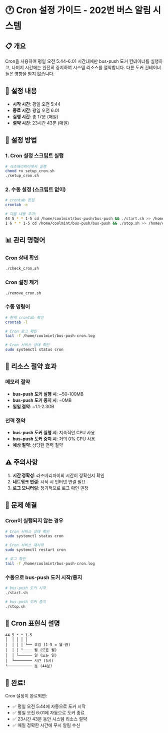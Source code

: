 # 🕐 Cron 설정 가이드 - 202번 버스 알림 시스템

## 📋 개요

Cron을 사용하여 평일 오전 5:44-6:01 시간대에만 bus-push 도커 컨테이너를 실행하고, 나머지 시간에는 완전히 중지하여 시스템 리소스를 절약합니다. 다른 도커 컨테이너들은 영향을 받지 않습니다.

## 🎯 설정 내용

- **시작 시간**: 평일 오전 5:44
- **종료 시간**: 평일 오전 6:01  
- **실행 시간**: 총 17분 (매일)
- **절약 시간**: 23시간 43분 (매일)

## 🚀 설정 방법

### 1. Cron 설정 스크립트 실행

```bash
# 라즈베리파이에서 실행
chmod +x setup_cron.sh
./setup_cron.sh
```

### 2. 수동 설정 (스크립트 없이)

```bash
# crontab 편집
crontab -e

# 다음 내용 추가:
44 5 * * 1-5 cd /home/coolmint/bus-push/bus-push && ./start.sh >> /home/coolmint/bus-push-cron.log 2>&1
1 6 * * 1-5 cd /home/coolmint/bus-push/bus-push && ./stop.sh >> /home/coolmint/bus-push-cron.log 2>&1
```

## 📊 관리 명령어

### Cron 상태 확인
```bash
./check_cron.sh
```

### Cron 설정 제거
```bash
./remove_cron.sh
```

### 수동 명령어
```bash
# 현재 crontab 확인
crontab -l

# Cron 로그 확인
tail -f /home/coolmint/bus-push-cron.log

# Cron 서비스 상태 확인
sudo systemctl status cron
```

## 💾 리소스 절약 효과

### 메모리 절약
- **bus-push 도커 실행 시**: ~50-100MB
- **bus-push 도커 중지 시**: ~0MB
- **일일 절약**: ~1.1-2.3GB

### 전력 절약
- **bus-push 도커 실행 시**: 지속적인 CPU 사용
- **bus-push 도커 중지 시**: 거의 0% CPU 사용
- **예상 절약**: 상당한 전력 절약

## ⚠️ 주의사항

1. **시간 정확성**: 라즈베리파이의 시간이 정확한지 확인
2. **네트워크 연결**: 시작 시 인터넷 연결 필요
3. **로그 모니터링**: 정기적으로 로그 확인 권장

## 🔧 문제 해결

### Cron이 실행되지 않는 경우
```bash
# Cron 서비스 상태 확인
sudo systemctl status cron

# Cron 서비스 재시작
sudo systemctl restart cron

# 로그 확인
tail -f /home/coolmint/bus-push-cron.log
```

### 수동으로 bus-push 도커 시작/중지
```bash
# bus-push 도커 시작
./start.sh

# bus-push 도커 중지
./stop.sh
```

## 📅 Cron 표현식 설명

```
44 5 * * 1-5
│  │ │ │ │
│  │ │ │ └── 요일 (1-5 = 월-금)
│  │ │ └──── 월 (모든 월)
│  │ └────── 일 (모든 일)
│  └──────── 시간 (5시)
└─────────── 분 (44분)
```

## 🎉 완료!

Cron 설정이 완료되면:
- ✅ 평일 오전 5:44에 자동으로 도커 시작
- ✅ 평일 오전 6:01에 자동으로 도커 종료
- ✅ 23시간 43분 동안 시스템 리소스 절약
- ✅ 매일 정확한 시간에 푸시 알림 수신 